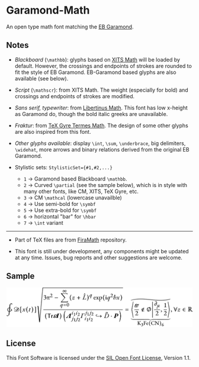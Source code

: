 # Garamond-Math

An open type math font matching the [EB Garamond](https://github.com/octaviopardo/EBGaramond12/).

## Notes

- *Blackboard* (`\mathbb`): glyphs based on [XITS Math](https://github.com/khaledhosny/xits) will be loaded by default. However, the crossings and endpoints of strokes are rounded to fit the style of EB Garamond. EB-Garamond based glyphs are also available (see below).

- *Script* (`\mathscr`): from XITS Math. The weight (especially for bold) and crossings and endpoints of strokes are modified.

- *Sans serif, typewriter*: from [Libertinus Math](https://github.com/khaledhosny/libertinus). This font has low x-height as Garamond do, though the bold italic greeks are unavailable.

- *Fraktur*: from [TeX Gyre Termes Math](http://www.gust.org.pl/projects/e-foundry/tg-math/). The design of some other glyphs are also inspired from this font.

- *Other glyphs available*: display `\int`, `\sum`, `\underbrace`, big delimiters, `\widehat`, more arrows and binary relations derived from the original EB Garamond.

- Stylistic sets: `StylisticSet={#1,#2,...}`

    - `1` -> Garamond based Blackboard `\mathbb`.
    - `2` -> Curved `\partial` (see the sample below), which is in style with many other fonts, like CM, XITS, TeX Gyre, etc.
    - `3` -> CM `\mathcal` (lowercase unavailble)
    - `4` -> Use semi-bold for `\symbf`
    - `5` -> Use extra-bold for `\symbf`
    - `6` -> horizontal "bar" for `\hbar`
    - `7` -> `\int` variant

---
- Part of TeX files are from [FiraMath](https://github.com/Stone-Zeng/FiraMath) repository.

- This font is still under development, any components might be updated at any time. Issues, bug reports and other suggestions are welcome.

## Sample

![sample](images/sample.svg)

## License

This Font Software is licensed under the [SIL Open Font License](http://scripts.sil.org/OFL), Version 1.1.

